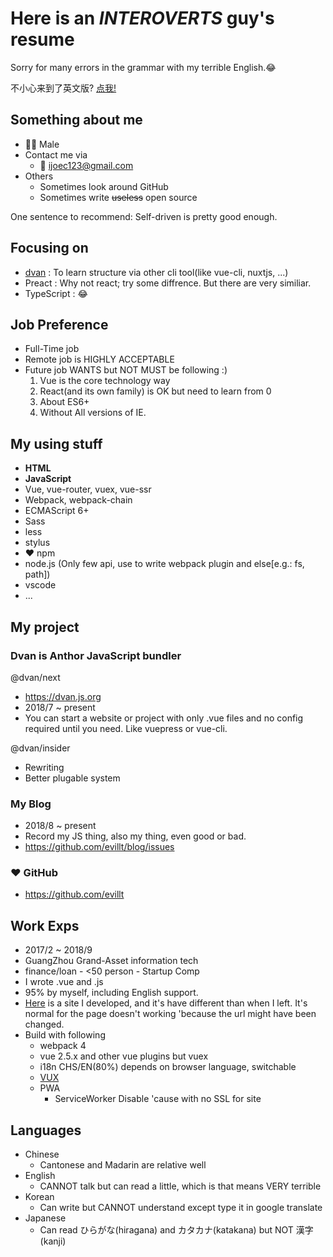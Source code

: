# Here is an _**INTEROVERTS**_ guy's resume

Sorry for many errors in the grammar with my terrible English.😂 

不小心来到了英文版? [点我!](/)

## Something about me
- 👨‍💻‍ Male
- Contact me via
  - 📨 <a href="mailto:ijoec123@gmail.com">ijoec123@gmail.com</a>
- Others
  - Sometimes look around GitHub
  - Sometimes write ~~useless~~ open source

One sentence to recommend: Self-driven is pretty good enough.

## Focusing on
- [dvan](#dvan) : To learn structure via other cli tool(like vue-cli, nuxtjs, ...)
- Preact : Why not react; try some diffrence. But there are very similiar.
- TypeScript : 😂

## Job Preference
- Full-Time job
- Remote job is HIGHLY ACCEPTABLE
- Future job WANTS but NOT MUST be following :)
  1. Vue is the core technology way
  2. React(and its own family) is OK but need to learn from 0
  3. About ES6+
  4. Without All versions of IE.

## My using stuff
- **HTML**
- **JavaScript**
- Vue, vue-router, vuex, vue-ssr
- Webpack, webpack-chain
- ECMAScript 6+
- Sass
- less
- stylus
- ❤ npm
- node.js (Only few api, use to write webpack plugin and else[e.g.: fs, path])
- vscode
- ...

## My project

### Dvan is Anthor JavaScript bundler

@dvan/next

- <a target="_blank" href="https://dvan.js.org">https://dvan.js.org</a>
- 2018/7 ~ present
- You can start a website or project with only .vue files and no config required until you need. Like vuepress or vue-cli.

@dvan/insider

- Rewriting
- Better plugable system

### My Blog
- 2018/8 ~ present
- Record my JS thing, also my thing, even good or bad.
- <a target="_blank" href="https://github.com/evillt/blog/issues">https://github.com/evillt/blog/issues</a>

### ❤ GitHub
- <a target="_blank" href="https://github.com/evillt">https://github.com/evillt</a>

## Work Exps
- 2017/2 ~ 2018/9
- GuangZhou Grand-Asset information tech
- finance/loan - <50 person - Startup Comp
- I wrote .vue and .js
- 95% by myself, including English support.
- <a target="_blank" href="http://39.108.168.182:9096">Here</a> is a site I developed, and it's have different than when I left. It's normal for the page doesn't working 'because the url might have been changed.
- Build with following
  - webpack 4
  - vue 2.5.x and other vue plugins but vuex
  - i18n CHS/EN(80%) depends on browser language, switchable
  - <a target="_blank" href="https://vux.li">VUX</a>
  - PWA
    - ServiceWorker Disable 'cause with no SSL for site

## Languages
- Chinese
  - Cantonese and Madarin are relative well
- English
  - CANNOT talk but can read a little, which is that means VERY terrible
- Korean
  - Can write but CANNOT understand except type it in google translate
- Japanese
  - Can read ひらがな(hiragana) and カタカナ(katakana) but NOT 漢字(kanji)